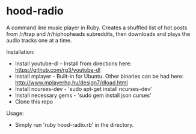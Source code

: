 hood-radio
=============

A command line music player in Ruby. Creates a shuffled list of hot posts from /r/trap and /r/hiphopheads subreddits, then downloads and plays the audio tracks one at a time.


Installation:

- Install youtube-dl - Install from directions here: https://github.com/rg3/youtube-dl
- Install mplayer - Built-in for Ubuntu. Other binaries can be had here: http://www.mplayerhq.hu/design7/dload.html
- Install ncurses-dev - 'sudo apt-get install ncurses-dev'
- Install necessary gems - 'sudo gem install json curses'
- Clone this repo

Usage:

- Simply run 'ruby hood-radio.rb' in the directory.
